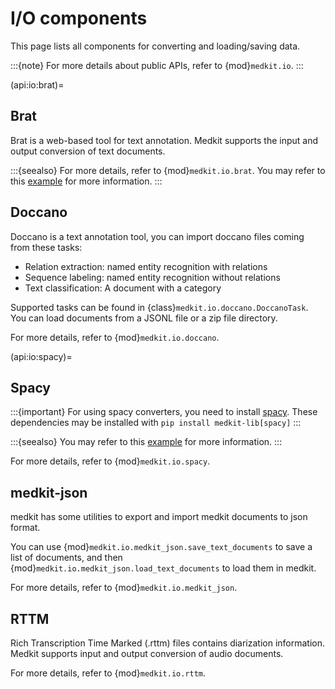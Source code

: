 # I/O components

This page lists all components for converting and loading/saving data.

:::{note}
For more details about public APIs, refer to
{mod}`medkit.io`.
:::

(api:io:brat)=
## Brat

Brat is a web-based tool for text annotation. Medkit supports the input and output conversion of text documents. 

:::{seealso}
For more details, refer to {mod}`medkit.io.brat`.
You may refer to this [example](../examples/brat_io.md) for more information.
:::


## Doccano

Doccano is a text annotation tool, you can import doccano files coming from these tasks:

* Relation extraction: named entity recognition with relations
* Sequence labeling: named entity recognition without relations
* Text classification: A document with a category

Supported tasks can be found in {class}`medkit.io.doccano.DoccanoTask`. You can load documents from a JSONL file or a zip file directory.

For more details, refer to {mod}`medkit.io.doccano`.

(api:io:spacy)=
## Spacy

:::{important}
For using spacy converters, you need to install [spacy](https://spacy.io/).
These dependencies may be installed with `pip install medkit-lib[spacy]`
:::

:::{seealso}
You may refer to this [example](../examples/spacy_io.md) for more information.
:::

For more details, refer to {mod}`medkit.io.spacy`.

## medkit-json

medkit has some utilities to export and import medkit documents to json format.

You can use {mod}`medkit.io.medkit_json.save_text_documents` to save a list of documents, and then {mod}`medkit.io.medkit_json.load_text_documents` to load them in medkit.

For more details, refer to {mod}`medkit.io.medkit_json`.

## RTTM

Rich Transcription Time Marked (.rttm) files contains diarization information. 
Medkit supports input and output conversion of audio documents.

For more details, refer to {mod}`medkit.io.rttm`.
